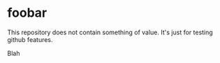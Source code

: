 foobar
======

This repository does not contain something of value. It's just for testing github features.


Blah

